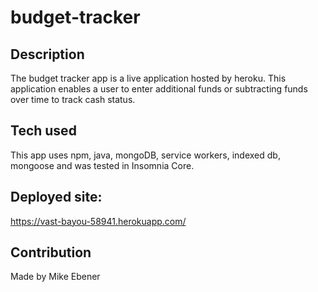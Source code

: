 # budget-tracker

## Description 
The budget tracker app is a live application hosted by heroku.  This application enables a user to enter additional funds or subtracting funds over time to track cash status.

## Tech used 
This app uses npm, java, mongoDB, service workers, indexed db, mongoose and was tested in Insomnia Core.

## Deployed site: 
https://vast-bayou-58941.herokuapp.com/

## Contribution 
Made by Mike Ebener
